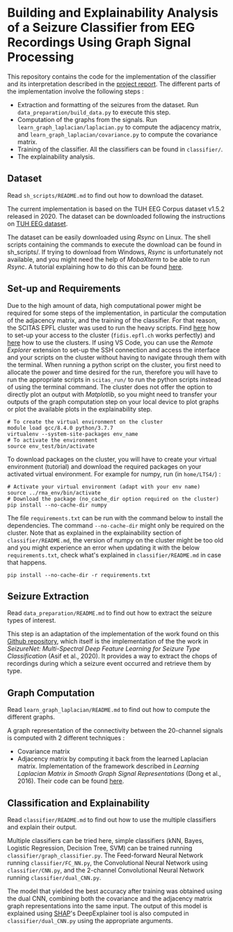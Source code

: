 # Building and Explainability Analysis of a Seizure Classifier from EEG Recordings Using Graph Signal Processing

This repository contains the code for the implementation of the classifier and its interpretation described in the [project report](report.pdf). The different parts of the implementation involve the following steps :

<ul>
<li>Extraction and formatting of the seizures from the dataset. Run <code>data_preparation/build_data.py</code> to execute this step.</li>
<li>Computation of the graphs from the signals. Run <code>learn_graph_laplacian/laplacian.py</code> to compute the adjacency matrix, and <code>learn_graph_laplacian/covariance.py</code> to compute the covariance matrix.</li>
<li>Training of the classifier. All the classifiers can be found in <code>classifier/</code>.</li>
<li>The explainability analysis.</li>
</ul>

## Dataset

Read <code>sh_scripts/README.md</code> to find out how to download the dataset.

The current implementation is based on the TUH EEG Corpus dataset v1.5.2 released in 2020. The dataset can be downloaded following the instructions on <a href="https://isip.piconepress.com/projects/tuh_eeg/html/downloads.shtml">TUH EEG dataset</a>. 

The dataset can be easily downloaded using <em>Rsync</em> on Linux. The shell scripts containing the commands to execute the download can be found in sh_scripts/. If trying to download from Windows, <em>Rsync</em> is unfortunately not available, and you might need the help of <em>MobaXterm</em> to be able to run <em>Rsync</em>. A tutorial explaining how to do this can be found <a href="https://isip.piconepress.com/courses/temple/ece_1111/resources/tutorials/tips_mobaxterm/02_install_and_rsync_nedc_v00.mp4">here</a>. 

## Set-up and Requirements

Due to the high amount of data, high computational power might be required for some steps of the implementation, in particular the computation of the adjacency matrix, and the training of the classifier. For that reason, the SCITAS EPFL cluster was used to run the heavy scripts. 
Find <a href="https://scitas-data.epfl.ch/confluence/display/DOC/Connecting+to+the+clusters#Connectingtotheclusters-Step-by-stepguide">here</a> how to set-up your access to the cluster (<code>fidis.epfl.ch</code> works perfectly) and <a href="https://scitas-data.epfl.ch/confluence/display/DOC/Using+the+clusters">here</a> how to use the clusters. If using VS Code, you can use the <em>Remote Explorer</em> extension to set-up the SSH connection and access the interface and your scripts on the cluster without having to navigate through them with the terminal. When running a python script on the cluster, you first need to allocate the power and time desired for the run, therefore you will have to run the appropriate scripts in <code>scitas_run/</code> to run the python scripts instead of using the terminal command. The cluster does not offer the option to directly plot an output with <em>Matplotlib</em>, so you might need to transfer your outputs of the graph computation step on your local device to plot graphs or plot the available plots in the explainability step.

```
# To create the virtual environment on the cluster
module load gcc/8.4.0 python/3.7.7
virtualenv --system-site-packages env_name
# To activate the environment
source env_test/bin/activate
```

To download packages on the cluster, you will have to create your virtual environment (<a>tutorial</a>) and download the required packages on your activated virtual environment. For example for numpy, run (in <code>home/LTS4/</code>) : 
```
# Activate your virtual environment (adapt with your env name)
source ../rma_env/bin/activate
# Download the package (no_cache_dir option required on the cluster)
pip install --no-cache-dir numpy
```

The file <code>requirements.txt</code> can be run with the command below to install the dependencies. The command <code>--no-cache-dir</code> might only be required on the cluster. Note that as explained in the explainability section of <code>classifier/README.md</code>, the version of numpy on the cluster might be too old and you might experience an error when updating it with the below <code>requirements.txt</code>, check what's explained in <code>classifier/README.md</code> in case that happens.
```
pip install --no-cache-dir -r requirements.txt
```

## Seizure Extraction

Read <code>data_preparation/README.md</code> to find out how to extract the seizure types of interest.

This step is an adaptation of the implementation of the work found on this <a href= "https://github.com/IBM/seizure-type-classification-tuh">Github repository</a>, which itself is the implementation of the the work in <em>SeizureNet: Multi-Spectral Deep Feature Learning for Seizure Type Classification</em> (Asif
et al., 2020). It provides a way to extract the chops of recordings during which a seizure event occurred and retrieve them by type.

## Graph Computation

Read <code>learn_graph_laplacian/README.md</code> to find out how to compute the different graphs.

A graph representation of the connectivity between the 20-channel signals is computed with 2 different techniques :
<ul>
<li>Covariance matrix</li>
<li>Adjacency matrix by computing it back from the learned Laplacian matrix. Implementation of the framework described in <em>Learning Laplacian Matrix in Smooth Graph Signal Representations</em> (Dong
et al., 2016). Their code can be found <a href="https://github.com/TheShadow29/Learn-Graph-Laplacian">here</a>.
</ul>

## Classification and Explainability

Read <code>classifier/README.md</code> to find out how to use the multiple classifiers and explain their output.

Multiple classifiers can be tried here, simple classifiers (kNN, Bayes, Logistic Regression, Decision Tree, SVM) can be trained running <code>classifier/graph_classifier.py</code>. The Feed-forward Neural Network running <code>classifier/FC_NN.py</code>, the Convolutional Neural Network using <code>classifier/CNN.py</code>, and the 2-channel Convolutional Neural Network running <code>classifier/dual_CNN.py</code>.

The model that yielded the best accuracy after training was obtained using the dual CNN, combining both the covariance and the adjacency matrix graph representations into the same input. The output of this model is explained using <a href="https://github.com/slundberg/shap">SHAP</a>'s DeepExplainer tool is also computed in <code>classifier/dual_CNN.py</code> using the appropriate arguments.
